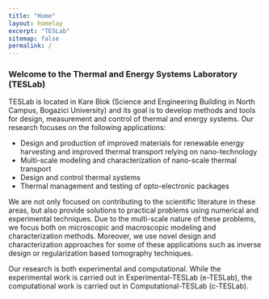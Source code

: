 ```yaml
---
title: "Home"
layout: homelay
excerpt: "TESLab"
sitemap: false
permalink: /
---
```


### **Welcome to the Thermal and Energy Systems Laboratory (TESLab)**

TESLab is located in Kare Blok (Science and Engineering Building in North Campus, Bogazici University) and its goal is to develop methods and tools for design, measurement and control of thermal and energy systems. Our research focuses on the following applications:

* Design and production of improved materials for renewable energy harvesting and improved thermal transport relying on nano-technology
* Multi-scale modeling and characterization of nano-scale thermal transport
* Design and control thermal systems
* Thermal management and testing of opto-electronic packages

We are not only focused on contributing to the scientific literature in these areas, but also provide solutions to practical problems using numerical and experimental techniques. Due to the multi-scale nature of these problems, we focus both on microscopic and macroscopic modeling and characterization methods.  Moreover, we use novel design and characterization approaches for some of these applications such as inverse design or regularization based tomography techniques.

Our research is both experimental and computational.  While the experimental work is carried out in Experimental-TESLab (e-TESLab), the computational work is carried out in Computational-TESLab (c-TESLab).
